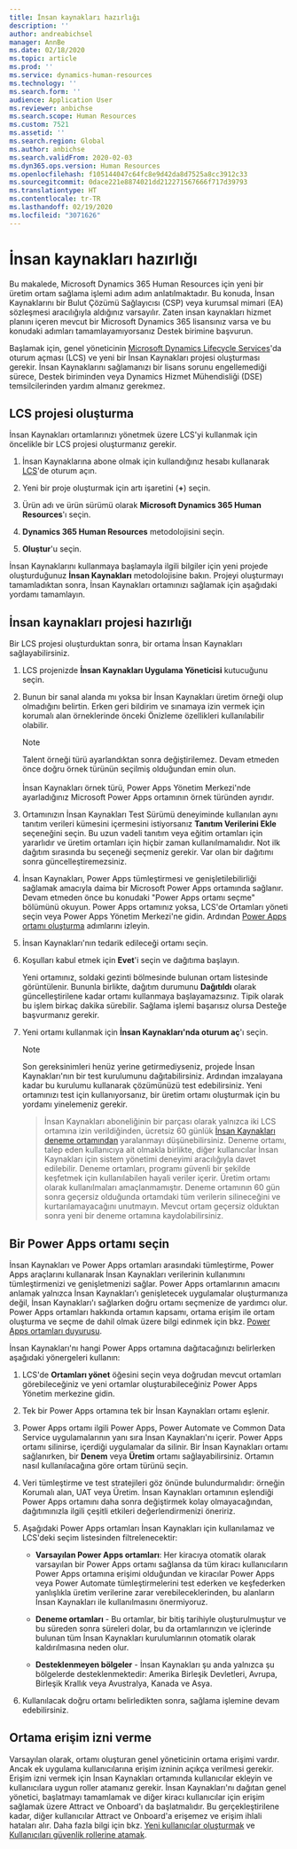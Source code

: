 ```yaml
---
title: İnsan kaynakları hazırlığı
description: ''
author: andreabichsel
manager: AnnBe
ms.date: 02/18/2020
ms.topic: article
ms.prod: ''
ms.service: dynamics-human-resources
ms.technology: ''
ms.search.form: ''
audience: Application User
ms.reviewer: anbichse
ms.search.scope: Human Resources
ms.custom: 7521
ms.assetid: ''
ms.search.region: Global
ms.author: anbichse
ms.search.validFrom: 2020-02-03
ms.dyn365.ops.version: Human Resources
ms.openlocfilehash: f105144047c64fc8e9d42da8d7525a8cc3912c33
ms.sourcegitcommit: 0dace221e8874021dd212271567666f717d39793
ms.translationtype: HT
ms.contentlocale: tr-TR
ms.lasthandoff: 02/19/2020
ms.locfileid: "3071626"
---
```

# <a name="provision-human-resources"></a>İnsan kaynakları hazırlığı

Bu makalede, Microsoft Dynamics 365 Human Resources için yeni bir üretim ortam sağlama işlemi adım adım anlatılmaktadır. Bu konuda, İnsan Kaynaklarını bir Bulut Çözümü Sağlayıcısı (CSP) veya kurumsal mimari (EA) sözleşmesi aracılığıyla aldığınız varsayılır. Zaten insan kaynakları hizmet planını içeren mevcut bir Microsoft Dynamics 365 lisansınız varsa ve bu konudaki adımları tamamlayamıyorsanız Destek birimine başvurun.

Başlamak için, genel yöneticinin [Microsoft Dynamics Lifecycle Services](https://lcs.dynamics.com)'da oturum açması (LCS) ve yeni bir İnsan Kaynakları projesi oluşturması gerekir. İnsan Kaynaklarını sağlamanızı bir lisans sorunu engellemediği sürece, Destek biriminden veya Dynamics Hizmet Mühendisliği (DSE) temsilcilerinden yardım almanız gerekmez.

## <a name="create-an-lcs-project"></a>LCS projesi oluşturma

İnsan Kaynakları ortamlarınızı yönetmek üzere LCS'yi kullanmak için öncelikle bir LCS projesi oluşturmanız gerekir.

1. İnsan Kaynaklarına abone olmak için kullandığınız hesabı kullanarak [LCS](https://lcs.dynamics.com/Logon/Index)'de oturum açın.

2. Yeni bir proje oluşturmak için artı işaretini (**+**) seçin.

3. Ürün adı ve ürün sürümü olarak **Microsoft Dynamics 365 Human Resources**'ı seçin.

4. **Dynamics 365 Human Resources** metodolojisini seçin.

5. **Oluştur**'u seçin.

İnsan Kaynaklarını kullanmaya başlamayla ilgili bilgiler için yeni projede oluşturduğunuz **İnsan Kaynakları** metodolojisine bakın. Projeyi oluşturmayı tamamladıktan sonra, İnsan Kaynakları ortamınızı sağlamak için aşağıdaki yordamı tamamlayın.

## <a name="provision-a-human-resources-project"></a>İnsan kaynakları projesi hazırlığı

Bir LCS projesi oluşturduktan sonra, bir ortama İnsan Kaynakları sağlayabilirsiniz.

1. LCS projenizde **İnsan Kaynakları Uygulama Yöneticisi** kutucuğunu seçin.

2. Bunun bir sanal alanda mı yoksa bir İnsan Kaynakları üretim örneği olup olmadığını belirtin. Erken geri bildirim ve sınamaya izin vermek için korumalı alan örneklerinde önceki Önizleme özellikleri kullanılabilir olabilir.
   
    > [!NOTE]
    > Talent örneği türü ayarlandıktan sonra değiştirilemez. Devam etmeden önce doğru örnek türünün seçilmiş olduğundan emin olun.</br></br>
    > İnsan Kaynakları örnek türü, Power Apps Yönetim Merkezi'nde ayarladığınız Microsoft Power Apps ortamının örnek türünden ayrıdır.
    
3. Ortamınızın İnsan Kaynakları Test Sürümü deneyiminde kullanılan aynı tanıtım verileri kümesini içermesini istiyorsanız **Tanıtım Verilerini Ekle** seçeneğini seçin. Bu uzun vadeli tanıtım veya eğitim ortamları için yararlıdır ve üretim ortamları için hiçbir zaman kullanılmamalıdır.  Not ilk dağıtım sırasında bu seçeneği seçmeniz gerekir. Var olan bir dağıtımı sonra güncelleştiremezsiniz.

4. İnsan Kaynakları, Power Apps tümleştirmesi ve genişletilebilirliği sağlamak amacıyla daima bir Microsoft Power Apps ortamında sağlanır. Devam etmeden önce bu konudaki "Power Apps ortamı seçme" bölümünü okuyun. Power Apps ortamınız yoksa, LCS'de Ortamları yöneti seçin veya Power Apps Yönetim Merkezi'ne gidin. Ardından [Power Apps ortamı oluşturma](https://docs.microsoft.com/powerapps/administrator/create-environment) adımlarını izleyin.

5. İnsan Kaynakları'nın tedarik edileceği ortamı seçin.

6. Koşulları kabul etmek için **Evet**'i seçin ve dağıtıma başlayın.

   Yeni ortamınız, soldaki gezinti bölmesinde bulunan ortam listesinde görüntülenir. Bununla birlikte, dağıtım durumunu **Dağıtıldı** olarak güncelleştirilene kadar ortamı kullanmaya başlayamazsınız. Tipik olarak bu işlem birkaç dakika sürebilir. Sağlama işlemi başarısız olursa Desteğe başvurmanız gerekir.

7. Yeni ortamı kullanmak için **İnsan Kaynakları'nda oturum aç**'ı seçin.

    > [!NOTE]
    > Son gereksinimleri henüz yerine getirmediyseniz, projede İnsan Kaynakları'nın bir test kurulumunu dağıtabilirsiniz. Ardından imzalayana kadar bu kurulumu kullanarak çözümünüzü test edebilirsiniz. Yeni ortamınızı test için kullanıyorsanız, bir üretim ortamı oluşturmak için bu yordamı yinelemeniz gerekir.

    > İnsan Kaynakları aboneliğinin bir parçası olarak yalnızca iki LCS ortamına izin verildiğinden, ücretsiz 60 günlük [İnsan Kaynakları deneme ortamından](https://dynamics.microsoft.com/talent/overview/) yaralanmayı düşünebilirsiniz. Deneme ortamı, talep eden kullanıcıya ait olmakla birlikte, diğer kullanıcılar İnsan Kaynakları için sistem yönetimi deneyimi aracılığıyla davet edilebilir. Deneme ortamları, programı güvenli bir şekilde keşfetmek için kullanılabilen hayali veriler içerir. Üretim ortamı olarak kullanılmaları amaçlanmamıştır. Deneme ortamının 60 gün sonra geçersiz olduğunda ortamdaki tüm verilerin silineceğini ve kurtarılamayacağını unutmayın. Mevcut ortam geçersiz olduktan sonra yeni bir deneme ortamına kaydolabilirsiniz.

## <a name="select-a-power-apps-environment"></a>Bir Power Apps ortamı seçin

İnsan Kaynakları ve Power Apps ortamları arasındaki tümleştirme, Power Apps araçlarını kullanarak İnsan Kaynakları verilerinin kullanımını tümleştirmenizi ve genişletmenizi sağlar. Power Apps ortamlarının amacını anlamak yalnızca İnsan Kaynakları'ı genişletecek uygulamalar oluşturmanıza değil, İnsan Kaynakları'ı sağlarken doğru ortamı seçmenize de yardımcı olur. Power Apps ortamları hakkında ortamın kapsamı, ortama erişim ile ortam oluşturma ve seçme de dahil olmak üzere bilgi edinmek için bkz. [Power Apps ortamları duyurusu](https://powerapps.microsoft.com/blog/powerapps-environments/). 

İnsan Kaynakları'nı hangi Power Apps ortamına dağıtacağınızı belirlerken aşağıdaki yönergeleri kullanın: 

1. LCS'de **Ortamları yönet** öğesini seçin veya doğrudan mevcut ortamları görebileceğiniz ve yeni ortamlar oluşturabileceğiniz Power Apps Yönetim merkezine gidin.

2. Tek bir Power Apps ortamına tek bir İnsan Kaynakları ortamı eşlenir.

3. Power Apps ortamı ilgili Power Apps, Power Automate ve Common Data Service uygulamalarının yanı sıra İnsan Kaynakları'nı içerir. Power Apps ortamı silinirse, içerdiği uygulamalar da silinir. Bir İnsan Kaynakları ortamı sağlanırken, bir **Denem** veya **Üretim** ortamı sağlayabilirsiniz. Ortamın nasıl kullanılacağına göre ortam türünü seçin. 

4. Veri tümleştirme ve test stratejileri göz önünde bulundurmalıdır: örneğin Korumalı alan, UAT veya Üretim. İnsan Kaynakları ortamının eşlendiği Power Apps ortamını daha sonra değiştirmek kolay olmayacağından, dağıtımınızla ilgili çeşitli etkileri değerlendirmenizi öneririz.

5. Aşağıdaki Power Apps ortamları İnsan Kaynakları için kullanılamaz ve LCS'deki seçim listesinden filtrelenecektir:
 
    - **Varsayılan Power Apps ortamları**: Her kiracıya otomatik olarak varsayılan bir Power Apps ortamı sağlansa da tüm kiracı kullanıcıların Power Apps ortamına erişimi olduğundan ve kiracılar Power Apps veya Power Automate tümleştirmelerini test ederken ve keşfederken yanlışlıkla üretim verilerine zarar verebileceklerinden, bu alanların İnsan Kaynakları ile kullanılmasını önermiyoruz.
   
    - **Deneme ortamları** - Bu ortamlar, bir bitiş tarihiyle oluşturulmuştur ve bu süreden sonra süreleri dolar, bu da ortamlarınızın ve içlerinde bulunan tüm İnsan Kaynakları kurulumlarının otomatik olarak kaldırılmasına neden olur.
   
    - **Desteklenmeyen bölgeler** - İnsan Kaynakları şu anda yalnızca şu bölgelerde desteklenmektedir: Amerika Birleşik Devletleri, Avrupa, Birleşik Krallık veya Avustralya, Kanada ve Asya.
  
6. Kullanılacak doğru ortamı belirledikten sonra, sağlama işlemine devam edebilirsiniz. 
 
## <a name="grant-access-to-the-environment"></a>Ortama erişim izni verme

Varsayılan olarak, ortamı oluşturan genel yöneticinin ortama erişimi vardır. Ancak ek uygulama kullanıcılarına erişim izninin açıkça verilmesi gerekir. Erişim izni vermek için İnsan Kaynakları ortamında kullanıcılar ekleyin ve kullanıcılara uygun roller atamanız gerekir. İnsan Kaynakları'nı dağıtan genel yönetici, başlatmayı tamamlamak ve diğer kiracı kullanıcılar için erişim sağlamak üzere Attract ve Onboard'ı da başlatmalıdır.  Bu gerçekleştirilene kadar, diğer kullanıcılar Attract ve Onboard'a erişemez ve erişim ihlali hataları alır. Daha fazla bilgi için bkz. [Yeni kullanıcılar oluşturmak](https://docs.microsoft.com/dynamics365/unified-operations/dev-itpro/sysadmin/tasks/create-new-users) ve [Kullanıcıları güvenlik rollerine atamak](https://docs.microsoft.com/dynamics365/unified-operations/dev-itpro/sysadmin/tasks/assign-users-security-roles). 
